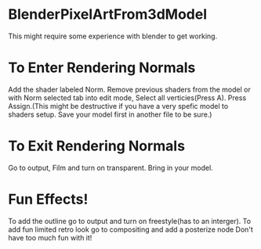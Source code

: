 # BlenderPixelArtFrom3dModel
This might require some experience with blender to get working. 

# **To Enter Rendering Normals**
Add the shader labeled Norm. Remove previous shaders from the model or with Norm selected tab into edit mode, Select all verticies(Press A). Press Assign.(This might be destructive if you have a very spefic model to shaders setup. Save your model first in another file to be sure.)

# **To Exit Rendering Normals**
Go to output, Film and turn on transparent. Bring in your model.

# **Fun Effects!**
To add the outline go to output and turn on freestyle(has to an interger).
To add fun limited retro look go to compositing and add a posterize node
Don't have too much fun with it!
